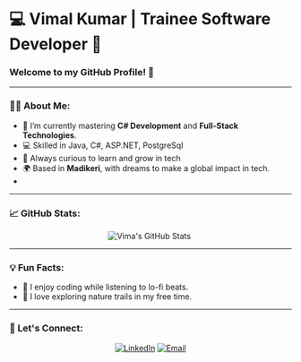 # 💻 Vimal Kumar | Trainee Software Developer 🚀  

### Welcome to my GitHub Profile! 🌟



---

### 👨‍💻 About Me:
- 🔭 I’m currently mastering **C# Development** and **Full-Stack Technologies**.
- 💻 Skilled in Java, C#, ASP.NET, PostgreSql
- 🧠 Always curious to learn and grow in tech
- 🌍 Based in **Madikeri**, with dreams to make a global impact in tech.
- 
---

### 📈 GitHub Stats:
<p align="center">
  <img src="https://github-readme-stats.vercel.app/api?username=vima107&show_icons=true&theme=radical" alt="Vima's GitHub Stats" />
  <img src="https://github-readme-streak-stats.herokuapp.com/?user=vima107&theme=radical" alt="" />
</p>

---

### 💡 Fun Facts:
- 🎵 I enjoy coding while listening to lo-fi beats.
- 🌳 I love exploring nature trails in my free time.

---

### 🔗 Let's Connect:
<p align="center">
  <a href="https://www.linkedin.com/in/vimal-kumar-323269243"><img src="https://img.shields.io/badge/LinkedIn-0A66C2?style=for-the-badge&logo=linkedin&logoColor=white" alt="LinkedIn"></a>
  <a href="mailto:vimalkumarp2002@gmail.com"><img src="https://img.shields.io/badge/Email-EA4335?style=for-the-badge&logo=gmail&logoColor=white" alt="Email"></a>
</p>
